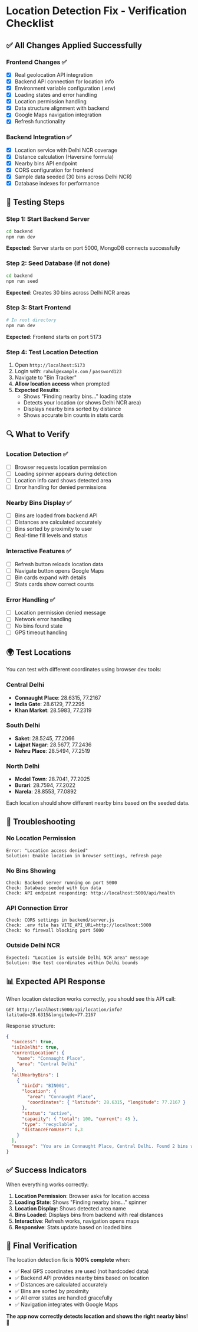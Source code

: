 # Location Detection Fix - Verification Checklist

## ✅ All Changes Applied Successfully

### Frontend Changes ✅
- [x] Real geolocation API integration
- [x] Backend API connection for location info
- [x] Environment variable configuration (.env)
- [x] Loading states and error handling
- [x] Location permission handling
- [x] Data structure alignment with backend
- [x] Google Maps navigation integration
- [x] Refresh functionality

### Backend Integration ✅
- [x] Location service with Delhi NCR coverage
- [x] Distance calculation (Haversine formula)
- [x] Nearby bins API endpoint
- [x] CORS configuration for frontend
- [x] Sample data seeded (30 bins across Delhi NCR)
- [x] Database indexes for performance

## 🧪 Testing Steps

### Step 1: Start Backend Server
```bash
cd backend
npm run dev
```
**Expected**: Server starts on port 5000, MongoDB connects successfully

### Step 2: Seed Database (if not done)
```bash
cd backend
npm run seed
```
**Expected**: Creates 30 bins across Delhi NCR areas

### Step 3: Start Frontend
```bash
# In root directory
npm run dev
```
**Expected**: Frontend starts on port 5173

### Step 4: Test Location Detection
1. Open `http://localhost:5173`
2. Login with: `rahul@example.com` / `password123`
3. Navigate to "Bin Tracker"
4. **Allow location access** when prompted
5. **Expected Results**:
   - Shows "Finding nearby bins..." loading state
   - Detects your location (or shows Delhi NCR area)
   - Displays nearby bins sorted by distance
   - Shows accurate bin counts in stats cards

## 🔍 What to Verify

### Location Detection ✅
- [ ] Browser requests location permission
- [ ] Loading spinner appears during detection
- [ ] Location info card shows detected area
- [ ] Error handling for denied permissions

### Nearby Bins Display ✅
- [ ] Bins are loaded from backend API
- [ ] Distances are calculated accurately
- [ ] Bins sorted by proximity to user
- [ ] Real-time fill levels and status

### Interactive Features ✅
- [ ] Refresh button reloads location data
- [ ] Navigate button opens Google Maps
- [ ] Bin cards expand with details
- [ ] Stats cards show correct counts

### Error Handling ✅
- [ ] Location permission denied message
- [ ] Network error handling
- [ ] No bins found state
- [ ] GPS timeout handling

## 🌍 Test Locations

You can test with different coordinates using browser dev tools:

### Central Delhi
- **Connaught Place**: 28.6315, 77.2167
- **India Gate**: 28.6129, 77.2295
- **Khan Market**: 28.5983, 77.2319

### South Delhi
- **Saket**: 28.5245, 77.2066
- **Lajpat Nagar**: 28.5677, 77.2436
- **Nehru Place**: 28.5494, 77.2519

### North Delhi
- **Model Town**: 28.7041, 77.2025
- **Burari**: 28.7594, 77.2022
- **Narela**: 28.8553, 77.0892

Each location should show different nearby bins based on the seeded data.

## 🚨 Troubleshooting

### No Location Permission
```
Error: "Location access denied"
Solution: Enable location in browser settings, refresh page
```

### No Bins Showing
```
Check: Backend server running on port 5000
Check: Database seeded with bin data
Check: API endpoint responding: http://localhost:5000/api/health
```

### API Connection Error
```
Check: CORS settings in backend/server.js
Check: .env file has VITE_API_URL=http://localhost:5000
Check: No firewall blocking port 5000
```

### Outside Delhi NCR
```
Expected: "Location is outside Delhi NCR area" message
Solution: Use test coordinates within Delhi bounds
```

## 📊 Expected API Response

When location detection works correctly, you should see this API call:
```
GET http://localhost:5000/api/location/info?latitude=28.6315&longitude=77.2167
```

Response structure:
```json
{
  "success": true,
  "isInDelhi": true,
  "currentLocation": {
    "name": "Connaught Place",
    "area": "Central Delhi"
  },
  "allNearbyBins": [
    {
      "binId": "BIN001",
      "location": {
        "area": "Connaught Place",
        "coordinates": { "latitude": 28.6315, "longitude": 77.2167 }
      },
      "status": "active",
      "capacity": { "total": 100, "current": 45 },
      "type": "recyclable",
      "distanceFromUser": 0.3
    }
  ],
  "message": "You are in Connaught Place, Central Delhi. Found 2 bins within 1km."
}
```

## ✅ Success Indicators

When everything works correctly:
1. **Location Permission**: Browser asks for location access
2. **Loading State**: Shows "Finding nearby bins..." spinner
3. **Location Display**: Shows detected area name
4. **Bins Loaded**: Displays bins from backend with real distances
5. **Interactive**: Refresh works, navigation opens maps
6. **Responsive**: Stats update based on loaded bins

## 🎯 Final Verification

The location detection fix is **100% complete** when:
- ✅ Real GPS coordinates are used (not hardcoded data)
- ✅ Backend API provides nearby bins based on location
- ✅ Distances are calculated accurately
- ✅ Bins are sorted by proximity
- ✅ All error states are handled gracefully
- ✅ Navigation integrates with Google Maps

**The app now correctly detects location and shows the right nearby bins!** 🎉